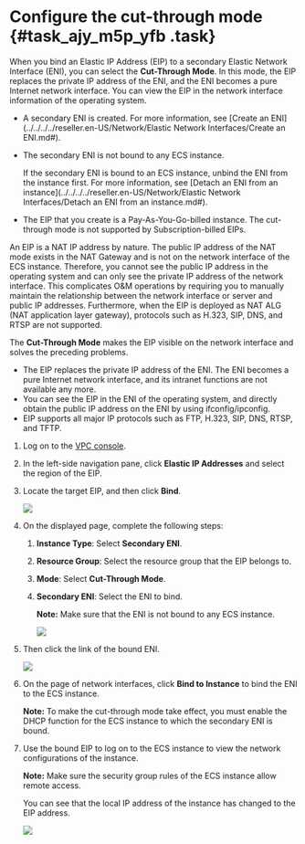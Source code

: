 # Configure the cut-through mode {#task_ajy_m5p_yfb .task}

When you bind an Elastic IP Address \(EIP\) to a secondary Elastic Network Interface \(ENI\), you can select the **Cut-Through Mode**. In this mode, the EIP replaces the private IP address of the ENI, and the ENI becomes a pure Internet network interface. You can view the EIP in the network interface information of the operating system.

-   A secondary ENI is created. For more information, see [Create an ENI](../../../../reseller.en-US/Network/Elastic Network Interfaces/Create an ENI.md#).
-   The secondary ENI is not bound to any ECS instance.

    If the secondary ENI is bound to an ECS instance, unbind the ENI from the instance first. For more information, see [Detach an ENI from an instance](../../../../reseller.en-US/Network/Elastic Network Interfaces/Detach an ENI from an instance.md#).

-   The EIP that you create is a Pay-As-You-Go-billed instance. The cut-through mode is not supported by Subscription-billed EIPs.

An EIP is a NAT IP address by nature. The public IP address of the NAT mode exists in the NAT Gateway and is not on the network interface of the ECS instance. Therefore, you cannot see the public IP address in the operating system and can only see the private IP address of the network interface. This complicates O&M operations by requiring you to manually maintain the relationship between the network interface or server and public IP addresses. Furthermore, when the EIP is deployed as NAT ALG \(NAT application layer gateway\), protocols such as H.323, SIP, DNS, and RTSP are not supported.

The **Cut-Through Mode** makes the EIP visible on the network interface and solves the preceding problems.

-   The EIP replaces the private IP address of the ENI. The ENI becomes a pure Internet network interface, and its intranet functions are not available any more.
-   You can see the EIP in the ENI of the operating system, and directly obtain the public IP address on the ENI by using ifconfig/ipconfig.
-   EIP supports all major IP protocols such as FTP, H.323, SIP, DNS, RTSP, and TFTP.

1.  Log on to the [VPC console](https://partners-intl.aliyun.com/login-required#/vpc).
2.  In the left-side navigation pane, click **Elastic IP Addresses** and select the region of the EIP.
3.  Locate the target EIP, and then click **Bind**. 

    ![](http://static-aliyun-doc.oss-cn-hangzhou.aliyuncs.com/assets/img/65386/155660916733373_en-US.png)

4.  On the displayed page, complete the following steps: 
    1.  **Instance Type**: Select **Secondary ENI**.
    2.  **Resource Group**: Select the resource group that the EIP belongs to.
    3.  **Mode**: Select **Cut-Through Mode**.
    4.  **Secondary ENI**: Select the ENI to bind. 

        **Note:** Make sure that the ENI is not bound to any ECS instance.

        ![](http://static-aliyun-doc.oss-cn-hangzhou.aliyuncs.com/assets/img/65386/155660916733380_en-US.png)

5.  Then click the link of the bound ENI. 

    ![](http://static-aliyun-doc.oss-cn-hangzhou.aliyuncs.com/assets/img/65386/155660916733382_en-US.png)

6.  On the page of network interfaces, click **Bind to Instance** to bind the ENI to the ECS instance. 

    **Note:** To make the cut-through mode take effect, you must enable the DHCP function for the ECS instance to which the secondary ENI is bound.

7.  Use the bound EIP to log on to the ECS instance to view the network configurations of the instance. 

    **Note:** Make sure the security group rules of the ECS instance allow remote access.

    You can see that the local IP address of the instance has changed to the EIP address.

    ![](http://static-aliyun-doc.oss-cn-hangzhou.aliyuncs.com/assets/img/65386/155660916733443_en-US.png)



